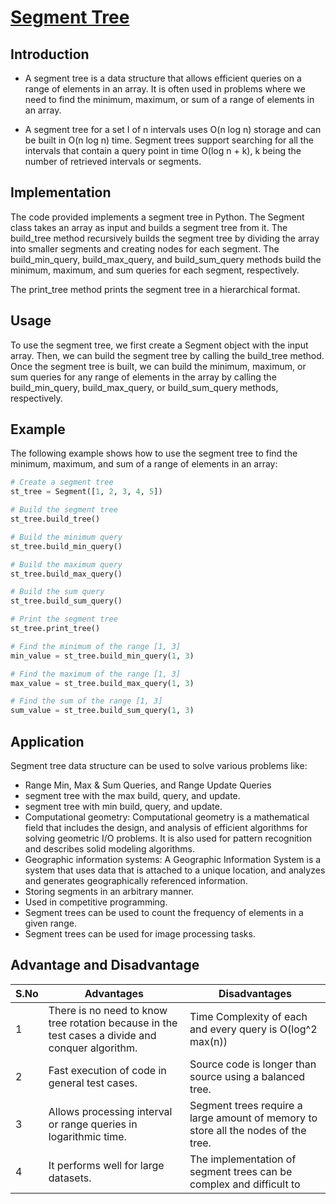 # <u>Segment Tree</u>

## Introduction

- A segment tree is a data structure that allows efficient queries on a range of elements in an array. It is often used in problems where we need to find the minimum, maximum, or sum of a range of elements in an array.

- A segment tree for a set I of n intervals uses O(n log n) storage and can be built in O(n log n) time. Segment trees support searching for all the intervals that contain a query point in time O(log n + k), k being the number of retrieved intervals or segments.

## Implementation

The code provided implements a segment tree in Python. The Segment class takes an array as input and builds a segment tree from it. The build_tree method recursively builds the segment tree by dividing the array into smaller segments and creating nodes for each segment. The build_min_query, build_max_query, and build_sum_query methods build the minimum, maximum, and sum queries for each segment, respectively.

The print_tree method prints the segment tree in a hierarchical format.

## Usage

To use the segment tree, we first create a Segment object with the input array. Then, we can build the segment tree by calling the build_tree method. Once the segment tree is built, we can build the minimum, maximum, or sum queries for any range of elements in the array by calling the build_min_query, build_max_query, or build_sum_query methods, respectively.

## Example

The following example shows how to use the segment tree to find the minimum, maximum, and sum of a range of elements in an array:

```python
# Create a segment tree
st_tree = Segment([1, 2, 3, 4, 5])

# Build the segment tree
st_tree.build_tree()

# Build the minimum query
st_tree.build_min_query()

# Build the maximum query
st_tree.build_max_query()

# Build the sum query
st_tree.build_sum_query()

# Print the segment tree
st_tree.print_tree()

# Find the minimum of the range [1, 3]
min_value = st_tree.build_min_query(1, 3)

# Find the maximum of the range [1, 3]
max_value = st_tree.build_max_query(1, 3)

# Find the sum of the range [1, 3]
sum_value = st_tree.build_sum_query(1, 3)

```

## Application

Segment tree data structure can be used to solve various problems like:

- Range Min, Max & Sum Queries, and Range Update Queries
- segment tree with the max build, query, and update.
- segment tree with min build, query, and update.
- Computational geometry: Computational geometry is a mathematical field that includes the design, and analysis of efficient algorithms for solving geometric I/O problems. It is also used for pattern recognition and describes solid modeling algorithms.
- Geographic information systems: A Geographic Information System is a system that uses data that is attached to a unique location, and analyzes and generates geographically referenced information.
- Storing segments in an arbitrary manner.
- Used in competitive programming.
- Segment trees can be used to count the frequency of elements in a given range.
- Segment trees can be used for image processing tasks.

## Advantage and Disadvantage

| S.No | Advantages                                                                                       | Disadvantages                                                                      |
| ---- | ------------------------------------------------------------------------------------------------ | ---------------------------------------------------------------------------------- |
| 1    | There is no need to know tree rotation because in the test cases a divide and conquer algorithm. | Time Complexity of each and every query is O(log^2 max(n))                         |
| 2    | Fast execution of code in general test cases.                                                    | Source code is longer than source using a balanced tree.                           |
| 3    | Allows processing interval or range queries in logarithmic time.                                 | Segment trees require a large amount of memory to store all the nodes of the tree. |
| 4    | It performs well for large datasets.                                                             | The implementation of segment trees can be complex and difficult to                |
